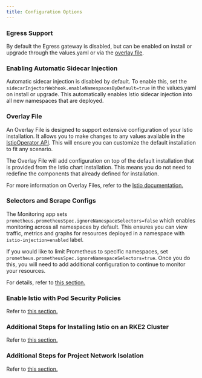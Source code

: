 ```yaml
---
title: Configuration Options
---
```


<head>
  <link rel="canonical" href="https://ranchermanager.docs.rancher.com/pages-for-subheaders/configuration-options"/>
</head>

### Egress Support

By default the Egress gateway is disabled, but can be enabled on install or upgrade through the values.yaml or via the [overlay file](#overlay-file).

### Enabling Automatic Sidecar Injection

Automatic sidecar injection is disabled by default. To enable this, set the `sidecarInjectorWebhook.enableNamespacesByDefault=true` in the values.yaml on install or upgrade. This automatically enables Istio sidecar injection into all new namespaces that are deployed.

### Overlay File

An Overlay File is designed to support extensive configuration of your Istio installation. It allows you to make changes to any values available in the [IstioOperator API](https://istio.io/latest/docs/reference/config/istio.operator.v1alpha1/). This will ensure you can customize the default installation to fit any scenario.

The Overlay File will add configuration on top of the default installation that is provided from the Istio chart installation. This means you do not need to redefine the components that already defined for installation.

For more information on Overlay Files, refer to the [Istio documentation.](https://istio.io/latest/docs/setup/install/istioctl/#configure-component-settings)

### Selectors and Scrape Configs

The Monitoring app sets `prometheus.prometheusSpec.ignoreNamespaceSelectors=false` which enables monitoring across all namespaces by default. This ensures you can view traffic, metrics and graphs for resources deployed in a namespace with `istio-injection=enabled` label.

If you would like to limit Prometheus to specific namespaces, set `prometheus.prometheusSpec.ignoreNamespaceSelectors=true`. Once you do this, you will need to add additional configuration to continue to monitor your resources.

For details, refer to [this section.](../integrations-in-rancher/istio/configuration-options/selectors-and-scrape-configurations.md)

### Enable Istio with Pod Security Policies

Refer to [this section.](../integrations-in-rancher/istio/configuration-options/pod-security-policies.md)

### Additional Steps for Installing Istio on an RKE2 Cluster

Refer to [this section.](../integrations-in-rancher/istio/configuration-options/install-istio-on-rke2-cluster.md)

### Additional Steps for Project Network Isolation

Refer to [this section.](../integrations-in-rancher/istio/configuration-options/project-network-isolation.md)